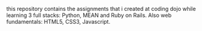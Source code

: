 this repository contains the assignments 
that i created at coding dojo 
while learning 3 full stacks: 
Python, MEAN and Ruby on Rails. 
Also web fundamentals: HTML5, CSS3, Javascript.